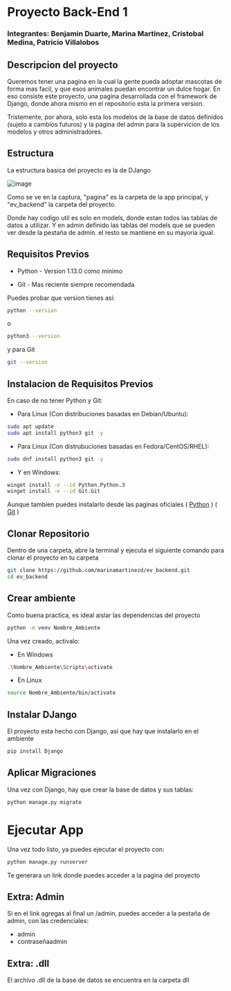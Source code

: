 # Proyecto Back-End 1
### Integrantes: Benjamin Duarte, Marina Martinez, Cristobal Medina, Patricio Villalobos


## Descripcion del proyecto
Queremos tener una pagina en la cual la gente pueda adoptar mascotas de forma mas facil, y que esos animales puedan encontrar un dulce hogar.
En eso consiste este proyecto, una pagina desarrollada con el framework de Django, donde ahora mismo en el repositorio esta la primera version.

Tristemente, por ahora, solo esta los modelos de la base de datos definidos (sujeto a cambios futuros) y la pagina del admin para la supervicion de los modelos y otros administradores.

## Estructura
La estructura basica del proyecto es la de DJango


![image](https://media.discordapp.net/attachments/776863649570226199/1422775775157031022/image.png?ex=68dde6b2&is=68dc9532&hm=20a2e83f5da84e2af55679c6d1a1cb6fc08e4e911f3984918bbf1c6679c5365d&=&format=webp&quality=lossless)

Como se ve en la captura, "pagina" es la carpeta de la app principal, y "ev_backend" la carpeta del proyecto.

Donde hay codigo util es solo en models, donde estan todos las tablas de datos a utilizar. Y en admin definido las tablas del models que se pueden ver desde la pestaña de admin. el resto se mantiene en su mayoria igual.
## Requisitos Previos

- Python - Version 1.13.0 como minimo

- Git - Mas reciente siempre recomendada

Puedes probar que version tienes asi:
```bash
python --version
```
o 
```bash
python3 --version
```
y para Git
```bash
git --version
```


## Instalacion de Requisitos Previos
En caso de no tener Python y Git:

- Para Linux (Con distribuciones basadas en Debian/Ubuntu):
```bash
sudo apt update
sudo apt install python3 git -y
```

- Para Linux (Con distrubuciones basadas en Fedora/CentOS/RHEL):
```bash
sudo dnf install python3 git -y
```

- Y en Windows:
```bash
winget install -e --id Python.Python.3
winget install -e --id Git.Git
```

Aunque tambien puedes instalarlo desde las paginas oficiales
(
[Python](https://www.python.org/downloads/)
) (
[Git](https://git-scm.com/downloads)
)


## Clonar Repositorio
Dentro de una carpeta, abre la terminal y ejecuta el siguiente comando para clonar el proyecto en tu carpeta
```bash
git clone https://github.com/marinamartinezd/ev_backend.git
cd ev_backend
```


## Crear ambiente
Como buena practica, es ideal aislar las dependencias del proyecto
```bash
python -m venv Nombre_Ambiente
```

Una vez creado, activalo:
- En Windows
```bash
.\Nombre_Ambiente\Scripts\activate
```
- En Linux
```bash
source Nombre_Ambiente/bin/activate
```

## Instalar DJango
El proyecto esta hecho con Django, asi que hay que instalarlo en el ambiente
```bash
pip install Django
```


## Aplicar Migraciones
Una vez con Django, hay que crear la base de datos y sus tablas:
```bash
python manage.py migrate
```


# Ejecutar App
Una vez todo listo, ya puedes ejecutar el proyecto con:
```bash
python manage.py runserver
```



Te generara un link donde puedes acceder a la pagina del proyecto
## Extra: Admin
Si en el link agregas al final un /admin, puedes acceder a la pestaña de admin, con las credenciales:
- admin
- contraseñaadmin

## Extra: .dll
El archivo .dll de la base de datos se encuentra en la carpeta dll

